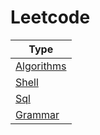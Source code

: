 # Leetcode

| Type |
|------|
|[Algorithms](./algorithms)|
|[Shell](./shell)|
|[Sql](./sql)|
|[Grammar](./grammar)|
